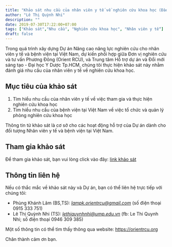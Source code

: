 ```yaml
---
title: "Khảo sát nhu cầu của nhân viên y tế về nghiên cứu khoa học (Đào tạo và Hỗ trợ)"
author: "Lê Thị Quỳnh Nhi"
description: ""
date: 2019-07-30T17:22:00+07:00
tags: ["Khảo sát","Nhu cầu", "Nghiên cứu khoa học", "Nhân viên y tế"]
draft: false
---
```


Trong quá trình xây dựng Dự án Nâng cao năng lực nghiên cứu cho nhân viên y tế và bệnh viện tại Việt Nam, dự kiến phối hợp giữa Đơn vị nghiên cứu và tư vấn Phương Đông (Orient RCU), và Trung tâm Hỗ trợ dự án và Đổi mới sáng tạo - Đại học Y Dược Tp.HCM, chúng tôi thực hiện khảo sát này nhằm đánh giá nhu cầu của nhân viên y tế về nghiên cứu khoa học. 

## Mục tiêu của khảo sát

1. Tìm hiểu nhu cầu của nhân viên y tế về việc tham gia và thực hiện nghiên cứu khoa học 
2. Tìm hiểu nhu cầu của bệnh viện tại Việt Nam về việc tổ chức và quản lý phòng nghiên cứu khoa học 

Thông tin từ khảo sát là cơ sở cho các hoạt động hỗ trợ của Dự án dành cho đối tượng Nhân viên y tế và bệnh viện tại Việt Nam.

## Tham gia khảo sát

Để tham gia khảo sát, bạn vui lòng click vào đây: [link khảo sát](https://forms.gle/j9pqVWyFML6U7DDx7)

## Thông tin liên hệ

Nếu có thắc mắc về khảo sát này và Dự án, bạn có thể liên hệ trực tiếp với chúng tôi:

* Phùng Khánh Lâm (BS,TS): *lampk.orientrcu@gmail.com* (số điện thoại 0915 333 751)
* Lê Thị Quỳnh Nhi (TS): *lethiquynhnhi@ump.edu.vn* (fb: Le Thi Quynh Nhi; số điện thoại 0946 309 385)

Một số thông tin có thể tìm thấy thông qua website: https://orientrcu.org 

Chân thành cảm ơn bạn. 